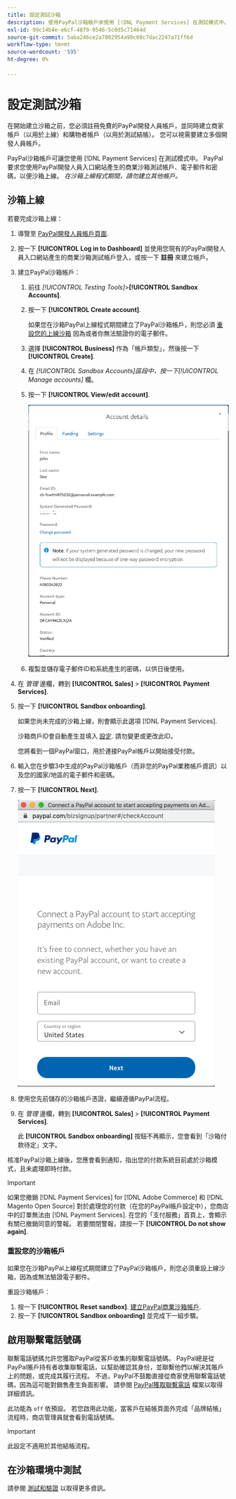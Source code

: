```yaml
---
title: 設定測試沙箱
description: 使用PayPal沙箱帳戶來使用 [!DNL Payment Services] 在測試模式中。
exl-id: 99c14b4e-e6cf-48f9-9546-5c0d5c71464d
source-git-commit: 5aba246ce2a7802954a90c08c7dac2247a71ff6d
workflow-type: tm+mt
source-wordcount: '595'
ht-degree: 0%

---
```


# 設定測試沙箱

在開始建立沙箱之前，您必須註冊免費的PayPal開發人員帳戶，並同時建立商家帳戶（以用於上線）和購物者帳戶（以用於測試結帳）。 您可以視需要建立多個開發人員帳戶。

PayPal沙箱帳戶可讓您使用 [!DNL Payment Services] 在測試模式中。 PayPal要求您使用PayPal開發人員入口網站產生的商業沙箱測試帳戶、電子郵件和密碼，以便沙箱上線。 *在沙箱上線程式期間，請勿建立其他帳戶。*

## 沙箱上線

若要完成沙箱上線：

1. 導覽至 [PayPal開發人員帳戶頁面](https://developer.paypal.com/developer/accounts/).
1. 按一下 **[!UICONTROL Log in to Dashboard]** 並使用您現有的PayPal開發人員入口網站產生的商業沙箱測試帳戶登入，或按一下 **註冊** 來建立帳戶。
1. 建立PayPal沙箱帳戶：
   1. 前往 _[!UICONTROL Testing Tools]_>**[!UICONTROL Sandbox Accounts]**.
   1. 按一下 **[!UICONTROL Create account]**.

      如果您在沙箱PayPal上線程式期間建立了PayPal沙箱帳戶，則您必須 [重設您的上線沙箱](#reset-your-sandbox-account) 因為或者你無法驗證你的電子郵件。

   1. 選擇 **[!UICONTROL Business]** 作為「帳戶類型」，然後按一下 **[!UICONTROL Create]**.
   1. 在 _[!UICONTROL Sandbox Accounts]_區段中，按一下_[!UICONTROL Manage accounts]_ 欄。
   1. 按一下 **[!UICONTROL View/edit account]**.

      ![PayPal — 檢視/編輯沙箱帳戶](assets/onboarding-viewedit-sandbox.png)

   1. 複製並儲存電子郵件ID和系統產生的密碼，以供日後使用。

1. 在 _管理_ 邊欄，轉到 **[!UICONTROL Sales]** > **[!UICONTROL Payment Services]**.
1. 按一下 **[!UICONTROL Sandbox onboarding]**.

   如果您尚未完成的沙箱上線，則會顯示此選項 [!DNL Payment Services].

   沙箱商戶ID會自動產生並填入 [設定](settings.md). 請勿變更或更改此ID。

   您將看到一個PayPal窗口，用於連接PayPal帳戶以開始接受付款。

1. 輸入您在步驟3中生成的PayPal沙箱帳戶（而非您的PayPal業務帳戶資訊）以及您的國家/地區的電子郵件和密碼。
1. 按一下 **[!UICONTROL Next]**.

   ![PayPal - Connect PayPal支付帳戶](assets/paypal-connectacct.png)

1. 使用您先前儲存的沙箱帳戶憑證，繼續遵循PayPal流程。
1. 在 _管理_ 邊欄，轉到 **[!UICONTROL Sales]** > **[!UICONTROL Payment Services]**.

   此 **[!UICONTROL Sandbox onboarding]** 按鈕不再顯示，您會看到「沙箱付款待定」文字。

核准PayPal沙箱上線後，您應會看到通知，指出您的付款系統目前處於沙箱模式，且未處理即時付款。

>[!IMPORTANT]
>
>如果您撤銷 [!DNL Payment Services] for [!DNL Adobe Commerce] 和 [!DNL Magento Open Source] 對於處理您的付款（在您的PayPal帳戶設定中），您商店中的訂單無法由 [!DNL Payment Services]. 在您的「支付服務」首頁上，會顯示有關已撤銷同意的警報。 若要關閉警報，請按一下 **[!UICONTROL Do not show again]**.

### 重設您的沙箱帳戶

如果您在沙箱PayPal上線程式期間建立了PayPal沙箱帳戶，則您必須重設上線沙箱，因為或無法驗證電子郵件。

重設沙箱帳戶：

1. 按一下 **[!UICONTROL Reset sandbox]**. [建立PayPal商業沙箱帳戶](https://developer.paypal.com/docs/api-basics/sandbox/accounts/#create-a-business-sandbox-account).
1. 按一下 **[!UICONTROL Sandbox onboarding]** 並完成下一組步驟。

## 啟用聯繫電話號碼

聯繫電話號碼允許您獲取PayPal從客戶收集的聯繫電話號碼。 PayPal總是從PayPal賬戶持有者收集聯繫電話，以幫助確認其身份，並聯繫他們以解決其賬戶上的問題，或完成其履行流程。 不過，PayPal不鼓勵直接從商家使用聯繫電話號碼，因為這可能對銷售產生負面影響。 請參閱 [PayPal獲取聯繫電話](https://developer.paypal.com/docs/admin/checkout-settings/#get-contact-telephone-numbers) 檔案以取得詳細資訊。

此功能為 `off` 依預設。 若您啟用此功能，當客戶在結帳頁面外完成「品牌結帳」流程時，商店管理員就會看到電話號碼。

>[!IMPORTANT]
>
>此設定不適用於其他結帳流程。

## 在沙箱環境中測試

請參閱 [測試和驗證](test-validate.md) 以取得更多資訊。

